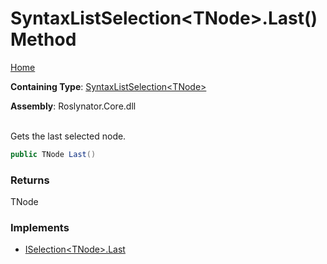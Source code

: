 # SyntaxListSelection\<TNode>\.Last\(\) Method

[Home](../../../README.md)

**Containing Type**: [SyntaxListSelection\<TNode>](../README.md)

**Assembly**: Roslynator\.Core\.dll

\
Gets the last selected node\.

```csharp
public TNode Last()
```

### Returns

TNode

### Implements

* [ISelection\<TNode>.Last](../../ISelection-1/Last/README.md)
